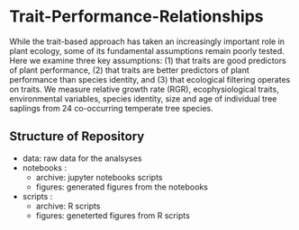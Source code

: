 # Trait-Performance-Relationships

While the trait-based approach has taken an increasingly important role in plant ecology, some of its fundamental assumptions remain poorly tested. Here we examine three key assumptions: (1) that traits are good predictors of plant performance, (2) that traits are better predictors of plant performance than species identity, and (3) that ecological filtering operates on traits. We measure relative growth rate (RGR), ecophysiological traits, environmental variables, species identity, size and age of individual tree saplings from 24 co-occurring temperate tree species.

## Structure of Repository
* data: raw data for the analsyses
* notebooks : 
  * archive: jupyter notebooks scripts
  * figures: generated figures from the notebooks
* scripts : 
  * archive: R scripts
  * figures: geneterted figures from R scripts

